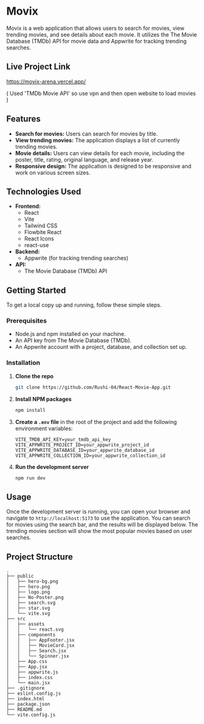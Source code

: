 # Movix

Movix is a web application that allows users to search for movies, view trending movies, and see details about each movie. It utilizes the The Movie Database (TMDb) API for movie data and Appwrite for tracking trending searches.

## Live Project Link 
  https://movix-arena.vercel.app/  
  
  ( Used 'TMDb Movie API' so use vpn and then open website to load movies )

## Features

- **Search for movies:** Users can search for movies by title.
- **View trending movies:** The application displays a list of currently trending movies.
- **Movie details:** Users can view details for each movie, including the poster, title, rating, original language, and release year.
- **Responsive design:** The application is designed to be responsive and work on various screen sizes.

## Technologies Used

- **Frontend:**
  - React
  - Vite
  - Tailwind CSS
  - Flowbite React
  - React Icons
  - react-use
- **Backend:**
  - Appwrite (for tracking trending searches)
- **API:**
  - The Movie Database (TMDb) API

## Getting Started

To get a local copy up and running, follow these simple steps.

### Prerequisites

- Node.js and npm installed on your machine.
- An API key from The Movie Database (TMDb).
- An Appwrite account with a project, database, and collection set up.

### Installation

1. **Clone the repo**
   ```sh
   git clone https://github.com/Rushi-04/React-Movie-App.git
   ```
2. **Install NPM packages**
   ```sh
   npm install
   ```
3. **Create a `.env` file** in the root of the project and add the following environment variables:
   ```
   VITE_TMDB_API_KEY=your_tmdb_api_key
   VITE_APPWRITE_PROJECT_ID=your_appwrite_project_id
   VITE_APPWRITE_DATABASE_ID=your_appwrite_database_id
   VITE_APPWRITE_COLLECTION_ID=your_appwrite_collection_id
   ```
4. **Run the development server**
   ```sh
   npm run dev
   ```

## Usage

Once the development server is running, you can open your browser and navigate to `http://localhost:5173` to use the application. You can search for movies using the search bar, and the results will be displayed below. The trending movies section will show the most popular movies based on user searches.

## Project Structure

```
.
├── public
│   ├── hero-bg.png
│   ├── hero.png
│   ├── logo.png
│   ├── No-Poster.png
│   ├── search.svg
│   ├── star.svg
│   └── vite.svg
├── src
│   ├── assets
│   │   └── react.svg
│   ├── components
│   │   ├── AppFooter.jsx
│   │   ├── MovieCard.jsx
│   │   ├── Search.jsx
│   │   └── Spinner.jsx
│   ├── App.css
│   ├── App.jsx
│   ├── appwrite.js
│   ├── index.css
│   └── main.jsx
├── .gitignore
├── eslint.config.js
├── index.html
├── package.json
├── README.md
└── vite.config.js
```

